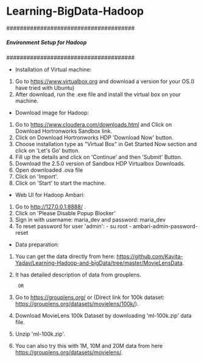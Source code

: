 # Learning-BigData-Hadoop

######################################
##### Environment Setup for Hadoop #####
######################################

- Installation of Virtual machine:
1. Go to https://www.virtualbox.org and download a version for your OS.(I have tried with Ubuntu)
2. After download, run the .exe file and install the virtual box on your machine.

- Download image for Hadoop:
1. Go to https://www.cloudera.com/downloads.html and Click on Download Hortronworks Sandbox link.
2. Click on Download Hortronworks HDP 'Download Now' button.
3. Choose installation type as "Virtual Box" in Get Started Now section and click on 'Let's Go' button.
4. Fill up the details and click on 'Continue' and then 'Submit' Button.
5. Download the 2.5.0 version of Sandbox HDP Virtualbox Downloads.
6. Open downloaded .ova file
8. Click on 'Import'.
9. Click on 'Start' to start the machine.

- Web UI for Hadoop Ambari:
1. Go to http://127.0.0.1:8888/ .
2. Click on 'Please Disable Popup Blocker'
3. Sign in with username: maria_dev and password: maria_dev
4. To reset password for user 'admin':
        - su root
        - ambari-admin-password-reset

- Data preparation:
1. You can get the data directly from here: https://github.com/Kavita-Yadav/Learning-Hadoop-and-bigData/tree/master/MovieLensData.
2. It has detailed description of data from grouplens.

        OR
        
1. Go to https://grouplens.org/ or (Direct link for 100k dataset: https://grouplens.org/datasets/movielens/100k/).
2. Download MovieLens 100k Dataset by downloading 'ml-100k.zip' data file.
3. Unzip 'ml-100k.zip'.
4. You can also try this with 1M, 10M and 20M data from here https://grouplens.org/datasets/movielens/.

      
